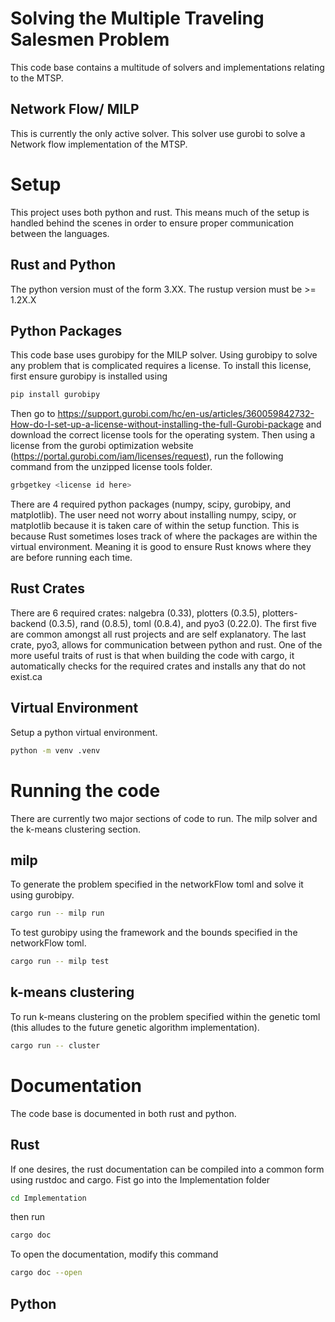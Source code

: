 # Solving the Multiple Traveling Salesmen Problem
This code base contains a multitude of solvers and implementations relating to the MTSP.

## Network Flow/ MILP
This is currently the only active solver.
This solver use gurobi to solve a Network flow implementation of the MTSP.

# Setup
This project uses both python and rust. This means much of the setup is handled behind the scenes in order to ensure proper communication between the languages.

## Rust and Python
The python version must of the form 3.XX.
The rustup version must be >= 1.2X.X

## Python Packages
This code base uses gurobipy for the MILP solver. Using gurobipy to solve any problem that is complicated requires a license. To install this license, first ensure gurobipy is installed using
```bash
pip install gurobipy
```
Then go to https://support.gurobi.com/hc/en-us/articles/360059842732-How-do-I-set-up-a-license-without-installing-the-full-Gurobi-package and download the correct license tools for the operating system. Then using a license from the gurobi optimization website (https://portal.gurobi.com/iam/licenses/request), run the following command from the unzipped license tools folder.
```bash
grbgetkey <license id here>
```
There are 4 required python packages (numpy, scipy, gurobipy, and matplotlib). The user need not worry about installing numpy, scipy, or matplotlib because it is taken care of within the setup function. This is because Rust sometimes loses track of where the packages are within the virtual environment. Meaning it is good to ensure Rust knows where they are before running each time.

## Rust Crates
There are 6 required crates: nalgebra (0.33), plotters (0.3.5), plotters-backend (0.3.5), rand (0.8.5), toml (0.8.4), and pyo3 (0.22.0). The first five are common amongst all rust projects and are self explanatory. The last crate, pyo3, allows for communication between python and rust. One of the more useful traits of rust is that when building the code with cargo, it automatically checks for the required crates and installs any that do not exist.ca

## Virtual Environment
Setup a python virtual environment.
```bash
python -m venv .venv
```

# Running the code
There are currently two major sections of code to run. The milp solver and the k-means clustering section.

## milp
To generate the problem specified in the networkFlow toml and solve it using gurobipy.
```bash
cargo run -- milp run
```
To test gurobipy using the framework and the bounds specified in the networkFlow toml.
```bash
cargo run -- milp test
```

## k-means clustering
To run k-means clustering on the problem specified within the genetic toml (this alludes to the future genetic algorithm implementation).
```bash
cargo run -- cluster
```
# Documentation
The code base is documented in both rust and python.

## Rust
If one desires, the rust documentation can be compiled into a common form using rustdoc and cargo. Fist go into the Implementation folder
```bash
cd Implementation
```
then run
```bash
cargo doc
```
To open the documentation, modify this command
```bash
cargo doc --open
```

## Python